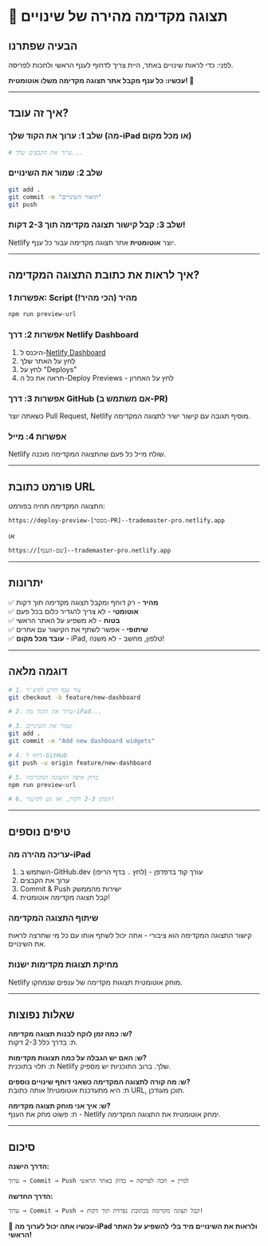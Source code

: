 # 🚀 תצוגה מקדימה מהירה של שינויים

## הבעיה שפתרנו
לפני: כדי לראות שינויים באתר, היית צריך לדחוף לענף הראשי ולחכות לפריסה.

**עכשיו: כל ענף מקבל אתר תצוגה מקדימה משלו אוטומטית! 🎉**

---

## איך זה עובד?

### שלב 1: ערוך את הקוד שלך (מה-iPad או מכל מקום)
```bash
# ערוך את הקבצים שלך...
```

### שלב 2: שמור את השינויים
```bash
git add .
git commit -m "תיאור השינויים"
git push
```

### שלב 3: קבל קישור תצוגה מקדימה תוך 2-3 דקות!

Netlify יוצר **אוטומטית** אתר תצוגה מקדימה עבור כל ענף.

---

## איך לראות את כתובת התצוגה המקדימה?

### אפשרות 1: Script מהיר (הכי מהיר!)
```bash
npm run preview-url
```

### אפשרות 2: דרך Netlify Dashboard
1. היכנס ל-[Netlify Dashboard](https://app.netlify.com/)
2. לחץ על האתר שלך
3. לחץ על "Deploys"
4. תראה את כל ה-Deploy Previews - לחץ על האחרון

### אפשרות 3: דרך GitHub (אם משתמש ב-PR)
כשאתה יוצר Pull Request, Netlify מוסיף תגובה עם קישור ישיר לתצוגה המקדימה.

### אפשרות 4: מייל
Netlify שולח מייל כל פעם שהתצוגה המקדימה מוכנה.

---

## פורמט כתובת URL

התצוגה המקדימה תהיה בפורמט:
```
https://deploy-preview-[מספר-PR]--trademaster-pro.netlify.app
```
או
```
https://[שם-הענף]--trademaster-pro.netlify.app
```

---

## יתרונות

✅ **מהיר** - רק דוחף ומקבל תצוגה מקדימה תוך דקות  
✅ **אוטומטי** - לא צריך להגדיר כלום בכל פעם  
✅ **בטוח** - לא משפיע על האתר הראשי  
✅ **שיתופי** - אפשר לשתף את הקישור עם אחרים  
✅ **עובד מכל מקום** - iPad, טלפון, מחשב - לא משנה!  

---

## דוגמה מלאה

```bash
# 1. צור ענף חדש לפיצ'ר
git checkout -b feature/new-dashboard

# 2. ערוך את הקוד מה-iPad...

# 3. שמור את השינויים
git add .
git commit -m "Add new dashboard widgets"

# 4. דחף ל-GitHub
git push -u origin feature/new-dashboard

# 5. בדוק איפה התצוגה המקדימה
npm run preview-url

# 6. המתן 2-3 דקות, ואז גש לקישור!
```

---

## טיפים נוספים

### עריכה מהירה מה-iPad
1. השתמש ב-GitHub.dev (לחץ `.` בדף הריפו) - עורך קוד בדפדפן
2. ערוך את הקבצים
3. Commit & Push ישירות מהממשק
4. קבל תצוגה מקדימה אוטומטית!

### שיתוף התצוגה המקדימה
קישור התצוגה המקדימה הוא ציבורי - אתה יכול לשתף אותו עם כל מי שתרצה לראות את השינויים.

### מחיקת תצוגות מקדימות ישנות
Netlify מוחק אוטומטית תצוגות מקדימה של ענפים שנמחקו.

---

## שאלות נפוצות

**ש: כמה זמן לוקח לבנות תצוגה מקדימה?**  
ת: בדרך כלל 2-3 דקות.

**ש: האם יש הגבלה על כמה תצוגות מקדימות?**  
ת: תלוי בתוכנית Netlify שלך. ברוב התוכניות יש מספיק.

**ש: מה קורה לתצוגה המקדימה כשאני דוחף שינויים נוספים?**  
ת: היא מתעדכנת אוטומטית! אותה כתובת URL, תוכן מעודכן.

**ש: איך אני מוחק תצוגה מקדימה?**  
ת: פשוט מחק את הענף - Netlify ימחק אוטומטית את התצוגה המקדימה.

---

## סיכום

**הדרך הישנה:**
```
ערוך → Commit → Push למיין → חכה לפריסה → בדוק באתר הראשי
```

**הדרך החדשה:**
```
ערוך → Commit → Push → קבל תצוגה מקדימה בכתובת נפרדת תוך דקות!
```

🎉 **עכשיו אתה יכול לערוך מה-iPad ולראות את השינויים מיד בלי להשפיע על האתר הראשי!**
